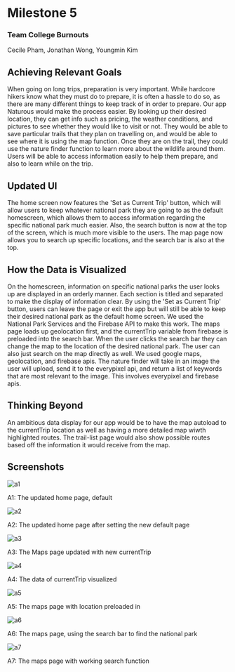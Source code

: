 # Milestone 5

### Team College Burnouts

Cecile Pham, Jonathan Wong, Youngmin Kim



## Achieving Relevant Goals

When going on long trips, preparation is very important. While hardcore hikers know what they must do to prepare, it is often a hassle to do so, as there are many different things to keep track of in order to prepare. Our app Naturous would make the process easier. By looking up their desired location, they can get info such as pricing, the weather conditions, and pictures to see whether they would like to visit or not. They would be able to save particular trails that they plan on travelling on, and would be able to see where it is using the map function. Once they are on the trail, they could use the nature finder function to learn more about the wildlife around them. Users will be able to access information easily to help them prepare, and also to learn while on the trip.

## Updated UI

The home screen now features the 'Set as Current Trip' button, which will allow users to keep whatever national park they are going to as the default homescreen, which allows them to access information regarding the specific national park much easier. Also, the search button is now at the top of the screen, which is much more visible to the users. The map page now allows you to search up specific locations, and the search bar is also at the top. 

## How the Data is Visualized

On the homescreen, information on specific national parks the user looks up are displayed in an orderly manner. Each section is titled and separated to make the display of information clear. By using the 'Set as Current Trip' button, users can leave the page or exit the app but will still be able to keep their desired national park as the default home screen. We used the National Park Services and the Firebase API to make this work. The maps page loads up geolocation first, and the currentTrip variable from firebase is preloaded into the search bar. When the user clicks the search bar they can change the map to the location of the desired national park. The user can also just search on the map directly as well. We used google maps, geolocation, and firebase apis. The nature finder will take in an image the user will upload, send it to the everypixel api, and return a list of keywords that are most relevant to the image. This involves everypixel and firebase apis.

## Thinking Beyond

An ambitious data display for our app would be to have the map autoload to the currentTrip location as well as having a more detailed map wiwth highlighted routes. The trail-list page would also show possible routes based off the information it would receive from the map. 

## Screenshots

![a1](https://github.com/cecile8720/cogs121/blob/master/Milestone%205%20Photos/a1.JPG)

A1: The updated home page, default

![a2](https://github.com/cecile8720/cogs121/blob/master/Milestone%205%20Photos/a2.JPG)

A2: The updated home page after setting the new default page

![a3](https://github.com/cecile8720/cogs121/blob/master/Milestone%205%20Photos/a3.JPG)

A3: The Maps page updated with new currentTrip

![a4](https://github.com/cecile8720/cogs121/blob/master/Milestone%205%20Photos/a4.JPG)

A4: The data of currentTrip visualized

![a5](https://github.com/cecile8720/cogs121/blob/master/Milestone%205%20Photos/a5.png)

A5: The maps page with location preloaded in

![a6](https://github.com/cecile8720/cogs121/blob/master/Milestone%205%20Photos/a6.png)

A6: The maps page, using the search bar to find the national park

![a7](https://github.com/cecile8720/cogs121/blob/master/Milestone%205%20Photos/a7.png)

A7: The maps page with working search function
